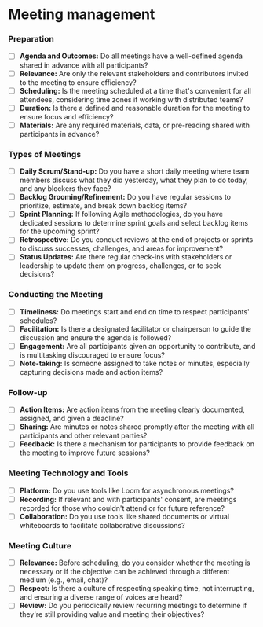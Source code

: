 # Meeting management

### **Preparation**

- [ ]  **Agenda and Outcomes:** Do all meetings have a well-defined agenda shared in advance with all participants?
- [ ]  **Relevance:** Are only the relevant stakeholders and contributors invited to the meeting to ensure efficiency?
- [ ]  **Scheduling:** Is the meeting scheduled at a time that's convenient for all attendees, considering time zones if working with distributed teams?
- [ ]  **Duration:** Is there a defined and reasonable duration for the meeting to ensure focus and efficiency?
- [ ]  **Materials:** Are any required materials, data, or pre-reading shared with participants in advance?

### **Types of Meetings**

- [ ]  **Daily Scrum/Stand-up:** Do you have a short daily meeting where team members discuss what they did yesterday, what they plan to do today, and any blockers they face?
- [ ]  **Backlog Grooming/Refinement:** Do you have regular sessions to prioritize, estimate, and break down backlog items?
- [ ]  **Sprint Planning:** If following Agile methodologies, do you have dedicated sessions to determine sprint goals and select backlog items for the upcoming sprint?
- [ ]  **Retrospective:** Do you conduct reviews at the end of projects or sprints to discuss successes, challenges, and areas for improvement?
- [ ]  **Status Updates:** Are there regular check-ins with stakeholders or leadership to update them on progress, challenges, or to seek decisions?

### **Conducting the Meeting**

- [ ]  **Timeliness:** Do meetings start and end on time to respect participants' schedules?
- [ ]  **Facilitation:** Is there a designated facilitator or chairperson to guide the discussion and ensure the agenda is followed?
- [ ]  **Engagement:** Are all participants given an opportunity to contribute, and is multitasking discouraged to ensure focus?
- [ ]  **Note-taking:** Is someone assigned to take notes or minutes, especially capturing decisions made and action items?

### **Follow-up**

- [ ]  **Action Items:** Are action items from the meeting clearly documented, assigned, and given a deadline?
- [ ]  **Sharing:** Are minutes or notes shared promptly after the meeting with all participants and other relevant parties?
- [ ]  **Feedback:** Is there a mechanism for participants to provide feedback on the meeting to improve future sessions?

### **Meeting Technology and Tools**

- [ ]  **Platform:** Do you use tools like Loom for asynchronous meetings?
- [ ]  **Recording:** If relevant and with participants' consent, are meetings recorded for those who couldn't attend or for future reference?
- [ ]  **Collaboration:** Do you use tools like shared documents or virtual whiteboards to facilitate collaborative discussions?

### **Meeting Culture**

- [ ]  **Relevance:** Before scheduling, do you consider whether the meeting is necessary or if the objective can be achieved through a different medium (e.g., email, chat)?
- [ ]  **Respect:** Is there a culture of respecting speaking time, not interrupting, and ensuring a diverse range of voices are heard?
- [ ]  **Review:** Do you periodically review recurring meetings to determine if they're still providing value and meeting their objectives?